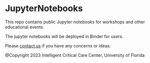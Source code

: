 # JupyterNotebooks
This repo contains public Jupyter notebooks for workshops and other educational events. 

The jupyter notebooks will be deployed in Binder for users.

Please [contact us](mailto:ziyuan.guan@ufl.edu) if you have any concerns or ideas. 

@Copyright 2023 Intelligent Critical Care Center, University of Florida

